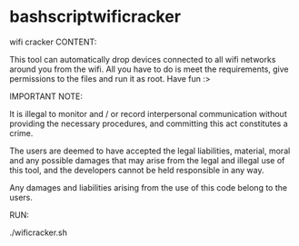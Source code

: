 # bashscriptwificracker
wifi cracker
CONTENT:

This tool can automatically drop devices connected to all wifi networks around you from the wifi. All you have to do is meet the requirements, give permissions to the files and run it as root. Have fun :>

IMPORTANT NOTE:

It is illegal to monitor and / or record interpersonal communication without providing the necessary procedures, and committing this act constitutes a crime.

The users are deemed to have accepted the legal liabilities, material, moral and any possible damages that may arise from the legal and illegal use of this tool, and the developers cannot be held responsible in any way.

Any damages and liabilities arising from the use of this code belong to the users.

RUN:

./wificracker.sh 
